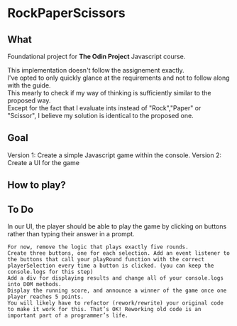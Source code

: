 # RockPaperScissors

## What

Foundational project for **The Odin Project** Javascript course. 

This implementation doesn't follow the assignement exactly.\
I've opted to only quickly glance at the requirements and not to follow along with the guide.\
This mearly to check if my way of thinking is sufficiently similar to the proposed way.\
Except for the fact that I evaluate ints instead of "Rock","Paper" or "Scissor", I believe my solution is identical to the proposed one.

## Goal

Version 1: Create a simple Javascript game within the console.
Version 2: Create a UI for the game

## How to play?

## To Do
In our UI, the player should be able to play the game by clicking on buttons rather than typing their answer in a prompt.

    For now, remove the logic that plays exactly five rounds.
    Create three buttons, one for each selection. Add an event listener to the buttons that call your playRound function with the correct playerSelection every time a button is clicked. (you can keep the console.logs for this step)
    Add a div for displaying results and change all of your console.logs into DOM methods.
    Display the running score, and announce a winner of the game once one player reaches 5 points.
    You will likely have to refactor (rework/rewrite) your original code to make it work for this. That’s OK! Reworking old code is an important part of a programmer’s life.

